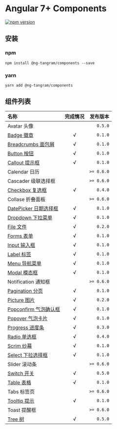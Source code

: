 # Angular 7+ Components

[![npm version](https://badge.fury.io/js/%40ng-tangram%2Fcomponents.svg)](https://www.npmjs.com/@ng-tangram/components)

## 安装

### npm
`npm install @ng-tangram/components --save` 

### yarn
`yarn add @ng-tangram/components`

## 组件列表

名称 | 完成情况 | 发布版本
:--- | :-------: | ------:
Avatar 头像 | | `0.5.0`
[Badge 徽章](https://tangram.proding.net/components/badge) | &radic; | `0.1.0`
[Breadcrumbs 面包屑](https://tangram.proding.net/components/breadcrumbs) | &radic; | `0.1.0`
[Button 按钮](https://tangram.proding.net/components/button) | &radic; | `0.1.0`
[Callout 提示框](https://tangram.proding.net/components/callout) | &radic; | `0.1.0`
Calendar 日历 | | `>= 0.6.0`
Cascader 级联选择框 | | `>= 0.6.0`
[Checkbox 复选框](https://tangram.proding.net/components/checkbox) | &radic; | `0.4.0`
Collase 折叠面板 | | `>= 0.6.0`
[DatePicker 日期选择框](https://tangram.proding.net/components/datepicker) | &radic; | `0.1.0`
[Dropdown 下拉菜单](https://tangram.proding.net/components/dropdown) | &radic; | `0.1.0`
[File 文件](https://tangram.proding.net/components/file) | &radic; | `0.2.0`
[Forms 表单](https://tangram.proding.net/components/forms) | &radic; | `0.1.0`
[Input 输入框](https://tangram.proding.net/components/input) | &radic; | `0.1.0`
[Label 标签](https://tangram.proding.net/components/label) | &radic; | `0.1.0`
[Menu 导航菜单](https://tangram.proding.net/components/menu) | &radic; | `0.1.0`
[Modal 模态框](https://tangram.proding.net/components/modal) | &radic; | `0.1.0`
Notification 通知框 | | `>= 0.6.0`
[Pagination 分页](https://tangram.proding.net/components/pagination) | &radic; | `0.1.0`
[Picture 图片](https://tangram.proding.net/components/picture) | &radic; | `0.2.0`
[Popconfirm 气泡确认框](https://tangram.proding.net/components/popconfirm) | &radic; | `0.1.0`
[Popover 气泡卡片](https://tangram.proding.net/components/popover) | &radic; | `0.1.0`
[Progress 进度条](https://tangram.proding.net/components/progress) | &radic; | `0.3.0`
[Radio 单选框](https://tangram.proding.net/components/radio) | &radic; | `0.4.0`
[Scrim 纱幕](https://tangram.proding.net/components/ccrim) | &radic; | `0.1.0`
[Select 下拉选择框](https://tangram.proding.net/components/select) | &radic; | `0.1.0`
Slider 滚动条 | | `>= 0.6.0`
[Switch 开关](https://tangram.proding.net/components/switch) | &radic; | `0.5.0`
[Table 表格](https://tangram.proding.net/components/table) | &radic; | `0.1.0`
Tabs 标签页 | | `>= 0.6.0`
[Tooltip 提示](https://tangram.proding.net/components/tooltip) | &radic; | `0.1.0`
Toast 提醒框 | | `>= 0.6.0` 
[Tree 树](https://tangram.proding.net/components/tree) | &radic; | `0.5.0`
